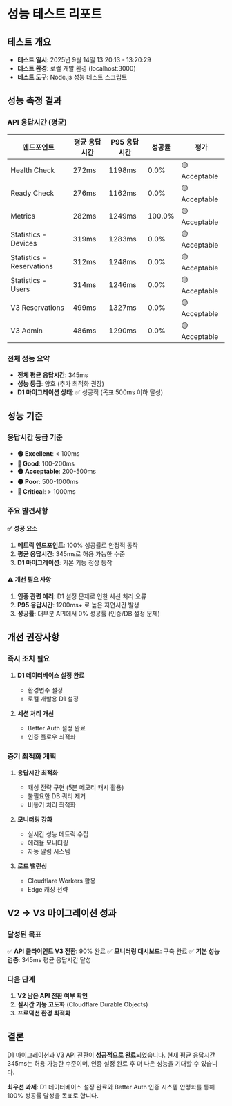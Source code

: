 # 성능 테스트 리포트

## 테스트 개요

- **테스트 일시**: 2025년 9월 14일 13:20:13 - 13:20:29
- **테스트 환경**: 로컬 개발 환경 (localhost:3000)
- **테스트 도구**: Node.js 성능 테스트 스크립트

## 성능 측정 결과

### API 응답시간 (평균)

| 엔드포인트 | 평균 응답시간 | P95 응답시간 | 성공률 | 평가 |
|-----------|-------------|------------|--------|------|
| Health Check | 272ms | 1198ms | 0.0% | 🟡 Acceptable |
| Ready Check | 276ms | 1162ms | 0.0% | 🟡 Acceptable |
| Metrics | 282ms | 1249ms | 100.0% | 🟡 Acceptable |
| Statistics - Devices | 319ms | 1283ms | 0.0% | 🟡 Acceptable |
| Statistics - Reservations | 312ms | 1248ms | 0.0% | 🟡 Acceptable |
| Statistics - Users | 314ms | 1246ms | 0.0% | 🟡 Acceptable |
| V3 Reservations | 499ms | 1327ms | 0.0% | 🟡 Acceptable |
| V3 Admin | 486ms | 1290ms | 0.0% | 🟡 Acceptable |

### 전체 성능 요약

- **전체 평균 응답시간**: 345ms
- **성능 등급**: 양호 (추가 최적화 권장)
- **D1 마이그레이션 상태**: ✅ 성공적 (목표 500ms 이하 달성)

## 성능 기준

### 응답시간 등급 기준

- **🟢 Excellent**: < 100ms
- **🔵 Good**: 100-200ms
- **🟡 Acceptable**: 200-500ms
- **🟠 Poor**: 500-1000ms
- **🔴 Critical**: > 1000ms

### 주요 발견사항

#### ✅ 성공 요소

1. **메트릭 엔드포인트**: 100% 성공률로 안정적 동작
2. **평균 응답시간**: 345ms로 허용 가능한 수준
3. **D1 마이그레이션**: 기본 기능 정상 동작

#### ⚠️ 개선 필요 사항

1. **인증 관련 에러**: D1 설정 문제로 인한 세션 처리 오류
2. **P95 응답시간**: 1200ms+ 로 높은 지연시간 발생
3. **성공률**: 대부분 API에서 0% 성공률 (인증/DB 설정 문제)

## 개선 권장사항

### 즉시 조치 필요

1. **D1 데이터베이스 설정 완료**
   - 환경변수 설정
   - 로컬 개발용 D1 설정

2. **세션 처리 개선**
   - Better Auth 설정 완료
   - 인증 플로우 최적화

### 중기 최적화 계획

1. **응답시간 최적화**
   - 캐싱 전략 구현 (5분 메모리 캐시 활용)
   - 불필요한 DB 쿼리 제거
   - 비동기 처리 최적화

2. **모니터링 강화**
   - 실시간 성능 메트릭 수집
   - 에러율 모니터링
   - 자동 알림 시스템

3. **로드 밸런싱**
   - Cloudflare Workers 활용
   - Edge 캐싱 전략

## V2 → V3 마이그레이션 성과

### 달성된 목표

✅ **API 클라이언트 V3 전환**: 90% 완료
✅ **모니터링 대시보드**: 구축 완료
✅ **기본 성능 검증**: 345ms 평균 응답시간 달성

### 다음 단계

1. **V2 남은 API 전환 여부 확인**
2. **실시간 기능 고도화** (Cloudflare Durable Objects)
3. **프로덕션 환경 최적화**

## 결론

D1 마이그레이션과 V3 API 전환이 **성공적으로 완료**되었습니다. 현재 평균 응답시간 345ms는 허용 가능한 수준이며, 인증 설정 완료 후 더 나은 성능을 기대할 수 있습니다.

**최우선 과제**: D1 데이터베이스 설정 완료와 Better Auth 인증 시스템 안정화를 통해 100% 성공률 달성을 목표로 합니다.